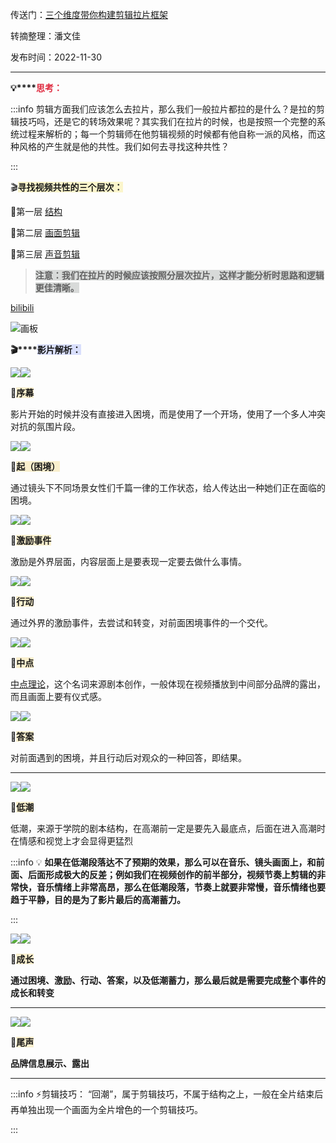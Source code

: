 传送门：[三个维度带你构建剪辑拉片框架](https://www.bilibili.com/video/BV19r4y1u7vt/?share_source=copy_web&vd_source=ef279e32728a283659ef8371ac31c27e)

转摘整理：潘文佳

发布时间：2022-11-30

---

**💡****<font style="color:#DF2A3F;">思考：</font>**

:::info
剪辑方面我们应该怎么去拉片，那么我们一般拉片都拉的是什么？是拉的剪辑技巧吗，还是它的转场效果呢？其实我们在拉片的时候，也是按照一个完整的系统过程来解析的；每一个剪辑师在他剪辑视频的时候都有他自称一派的风格，而这种风格的产生就是他的共性。我们如何去寻找这种共性？

:::





🎬**<font style="background-color:#FBF5CB;">寻找视频共性的三个层次：</font>**



🔸第一层  <u>结构</u>

<u></u>

🔸第二层  <u>画面剪辑</u>

<u></u>

🔸第三层  <u>声音剪辑</u>

<u></u>

> **<font style="background-color:#D8DAD9;">注意：我们在拉片的时候应该按照分层次拉片，这样才能分析时思路和逻辑更佳清晰。</font>**
>

[bilibili](https://player.bilibili.com/player.html?bvid=BV19r4y1u7vt)



![画板](https://cdn.nlark.com/yuque/0/2022/jpeg/22061161/1669875641718-ba46ef22-37a1-4a7e-9144-5c70bb6a3677.jpeg)



**🎬****<font style="background-color:#D9DFFC;">影片解析：</font>**

![](https://cdn.nlark.com/yuque/0/2022/png/22061161/1669797447500-c4789fc4-dbfc-4e81-a729-1045391db932.png)![](https://cdn.nlark.com/yuque/0/2022/png/22061161/1669797939698-342ce4bf-8734-4835-a788-2d57259e6aa5.png)



📃**<font style="background-color:#F9EFCD;">序幕</font>**

影片开始的时候并没有直接进入困境，而是使用了一个开场，使用了一个多人冲突对抗的氛围片段。



![](https://cdn.nlark.com/yuque/0/2022/png/22061161/1669797765626-e94d5ec7-81ba-41bf-8bf5-7b482a3bc77a.png)![](https://cdn.nlark.com/yuque/0/2022/png/22061161/1669797906435-eb824891-1059-47e8-8529-ade18f178d51.png)



📃**<font style="background-color:#F9EFCD;">起（困境）</font>**

通过镜头下不同场景女性们千篇一律的工作状态，给人传达出一种她们正在面临的困境。



![](https://cdn.nlark.com/yuque/0/2022/png/22061161/1669798857367-59daf59e-50d0-4b83-b784-7f1d65418c2d.png)![](https://cdn.nlark.com/yuque/0/2022/png/22061161/1669800700312-796b3a32-6561-4e2d-b415-b023925cafd7.png)



📃**<font style="background-color:#F9EFCD;">激励事件</font>**

激励是外界层面，内容层面上是要表现一定要去做什么事情。

![](https://cdn.nlark.com/yuque/0/2022/png/22061161/1669800980632-0dd2817c-d150-4983-8c66-e41782b22ee3.png)![](https://cdn.nlark.com/yuque/0/2022/png/22061161/1669801042957-52b22bcc-2c45-4c4d-a9d8-93cdac074d03.png)



📃**<font style="background-color:#F9EFCD;">行动</font>**

通过外界的激励事件，去尝试和转变，对前面困境事件的一个交代。



![](https://cdn.nlark.com/yuque/0/2022/png/22061161/1669863756454-5615e50a-2bfa-44b4-987c-63b1ceb36db8.png)![](https://cdn.nlark.com/yuque/0/2022/png/22061161/1669863769778-fd582dde-1642-4be2-810e-5aa390b8f484.png)



📃**<font style="background-color:#F9EFCD;">中点</font>**

[中点理论](https://zhuanlan.zhihu.com/p/405301924)，这个名词来源剧本创作，一般体现在视频播放到中间部分品牌的露出，而且画面上要有仪式感。



![](https://cdn.nlark.com/yuque/0/2022/png/22061161/1669864007230-a14c9ee6-c593-4ec0-9697-53958080fcd6.png)![](https://cdn.nlark.com/yuque/0/2022/png/22061161/1669864024277-3c21220f-3768-4495-9ead-21f67eef1d62.png)

📃**<font style="background-color:#F9EFCD;">答案</font>**

对前面遇到的困境，并且行动后对观众的一种回答，即结果。

****

![](https://cdn.nlark.com/yuque/0/2022/png/22061161/1669864081487-bcce2791-c9a7-4a47-b88d-33c8a812d37a.png)![](https://cdn.nlark.com/yuque/0/2022/png/22061161/1669864133188-a7e8696c-7b65-4c8f-bed7-68a418e3f0ce.png)

📃**<font style="background-color:#F9EFCD;">低潮</font>**

低潮，来源于学院的剧本结构，在高潮前一定是要先入最底点，后面在进入高潮时在情感和视觉上才会显得更猛烈



:::info
💡 **如果在低潮段落达不了预期的效果，那么可以在音乐、镜头画面上，和前面、后面形成极大的反差；例如我们在视频创作的前半部分，视频节奏上剪辑的非常快，音乐情绪上非常高昂，那么在低潮段落，节奏上就要非常慢，音乐情绪也要趋于平静，目的是为了影片最后的高潮蓄力。**

:::



![](https://cdn.nlark.com/yuque/0/2022/png/22061161/1669866849954-befc57f4-93a6-4545-8951-30ada9174066.png)![](https://cdn.nlark.com/yuque/0/2022/png/22061161/1669866959964-9e1b911d-cf52-46ba-8861-9ffd73b39e71.png)

📃**<font style="background-color:#F9EFCD;">成长</font>**

**通过困境、激励、行动、答案，以及低潮蓄力，那么最后就是需要完成整个事件的成长和转变**

****

![](https://cdn.nlark.com/yuque/0/2022/png/22061161/1669867137681-890cd5e8-4175-48f3-9bce-535cb985e2ec.png)![](https://cdn.nlark.com/yuque/0/2022/png/22061161/1669867152305-83fd363c-7d7a-4953-8a42-415089cb8148.png)

📃**<font style="background-color:#F9EFCD;">尾声</font>**

**品牌信息展示、露出**

****

:::info
⚡剪辑技巧： “回潮”，属于剪辑技巧，不属于结构之上，一般在全片结束后再单独出现一个画面为全片增色的一个剪辑技巧。

:::



